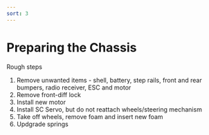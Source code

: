 ```yaml
---
sort: 3
---
```


# Preparing the Chassis

Rough steps

1. Remove unwanted items - shell, battery, step rails, front and rear bumpers, radio receiver, ESC and motor
2. Remove front-diff lock
3. Install new motor
4. Install SC Servo, but do not reattach wheels/steering mechanism
5. Take off wheels, remove foam and insert new foam
6. Updgrade springs

